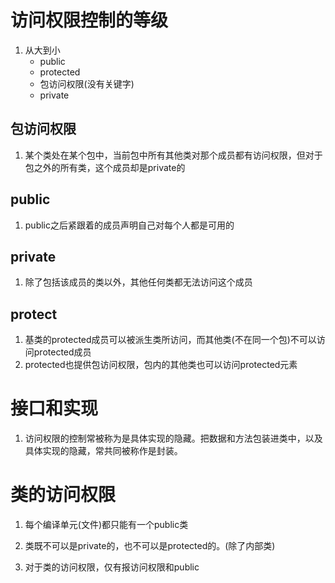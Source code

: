 # 访问权限控制的等级
1. 从大到小
    - public
    - protected
    - 包访问权限(没有关键字)
    - private
    
## 包访问权限
1. 某个类处在某个包中，当前包中所有其他类对那个成员都有访问权限，但对于包之外的所有类，这个成员却是private的

## public
1. public之后紧跟着的成员声明自己对每个人都是可用的

## private
1. 除了包括该成员的类以外，其他任何类都无法访问这个成员


## protect
1. 基类的protected成员可以被派生类所访问，而其他类(不在同一个包)不可以访问protected成员
2. protected也提供包访问权限，包内的其他类也可以访问protected元素


# 接口和实现
1. 访问权限的控制常被称为是具体实现的隐藏。把数据和方法包装进类中，以及具体实现的隐藏，常共同被称作是封装。


# 类的访问权限
1. 每个编译单元(文件)都只能有一个public类

2. 类既不可以是private的，也不可以是protected的。(除了内部类)

3. 对于类的访问权限，仅有报访问权限和public